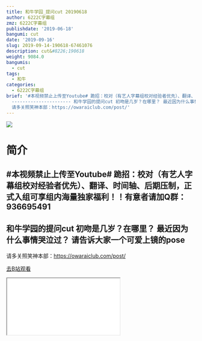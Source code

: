 ```yaml
---
title: 和牛学园_提问cut 20190618
author: 6222C字幕组
zmz: 6222C字幕组
publishdate: '2019-06-18'
bangumi: cut
date: '2019-09-16'
slug: 2019-09-14-190618-67461076
description: cut&#8226;190618
weight: 9084.0
bangumis:
  - cut
tags:
  - 和牛
categories:
  - 6222C字幕组
brief: '#本视频禁止上传至Youtube# 跪招：校对（有艺人字幕组校对经验者优先）、翻译、时间轴、后期压制，正式入组可享组内海量独家福利！！有意者请加Q群：936695491
  ---------------------- 和牛学园的提问cut 初吻是几岁？在哪里？ 最近因为什么事情哭泣过？ 请告诉大家一个可爱上镜的pose -----------------------
  请多关照笑神本部：https://owaraiclub.com/post/'
---
```

![](https://raw.githubusercontent.com/tcgriffith/owaraisite/master/static/tmpimg/c2650a6898b8183f4149c18898f474905f8fdb1a.jpg.480.jpg)
# 简介  
#本视频禁止上传至Youtube#
跪招：校对（有艺人字幕组校对经验者优先）、翻译、时间轴、后期压制，正式入组可享组内海量独家福利！！有意者请加Q群：936695491
----------------------
和牛学园的提问cut
初吻是几岁？在哪里？
最近因为什么事情哭泣过？
请告诉大家一个可爱上镜的pose
-----------------------
请多关照笑神本部：https://owaraiclub.com/post/  

[去B站观看](https://www.bilibili.com/video/av67461076/)
<div class ="resp-container"><iframe class="testiframe" src="//player.bilibili.com/player.html?aid=67461076"", scrolling="no", allowfullscreen="true" > </iframe></div> 
